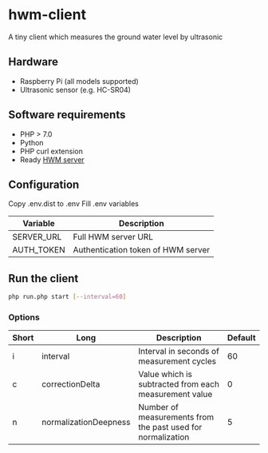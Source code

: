 # hwm-client
A tiny client which measures the ground water level by ultrasonic

## Hardware
* Raspberry Pi (all models supported)
* Ultrasonic sensor (e.g. HC-SR04)

## Software requirements
* PHP > 7.0
* Python
* PHP curl extension
* Ready [HWM server](https://github.com/SkydiveMarius/hwm-server)

## Configuration
Copy .env.dist to .env
Fill .env variables

| Variable      | Description                        |
| ------------- | ---------------------------------- |
| SERVER_URL    | Full HWM server URL                |
| AUTH_TOKEN    | Authentication token of HWM server |

## Run the client
```bash
php run.php start [--interval=60]
```
### Options
| Short   | Long                  | Description                                                 | Default |
| ------- | --------------------- | ----------------------------------------------------------- | ------- |
| i       | interval              | Interval in seconds of measurement cycles                   | 60      |
| c       | correctionDelta       | Value which is subtracted from each measurement value       | 0       |
| n       | normalizationDeepness | Number of measurements from the past used for normalization | 5       |